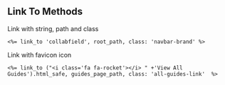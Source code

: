 ## Link To Methods

Link with string, path and class

```<%= link_to 'collabfield', root_path, class: 'navbar-brand' %>```


Link with favicon icon

```<%= link_to ("<i class='fa fa-rocket'></i> " +'View All Guides').html_safe, guides_page_path, class: 'all-guides-link'  %>```